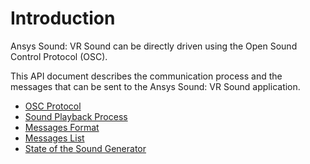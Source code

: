 # Introduction

Ansys Sound: VR Sound can be directly driven using the Open Sound Control Protocol \(OSC\).

This API document describes the communication process and the messages that can be sent to the Ansys Sound: VR Sound application.

- [OSC Protocol](VRS_communication_osc.md)
- [Sound Playback Process](VRS_communication_sound.md)
- [Messages Format](VRS_communication_messages.md)
- [Messages List](VRS_communication_messages_list.md)
- [State of the Sound Generator](VRS_communication_state.md)

